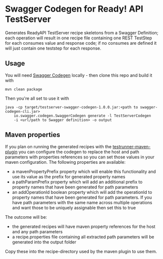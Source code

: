 # Swagger Codegen for Ready! API TestServer

Generates ReadyAPI TestServer recipe skeletons from a Swagger Definition; each operation will 
result in one recipe file containing one REST TestStep for each consumes value and response code; 
if no consumes are defined it will just contain one teststep for each response.

## Usage

You will need [Swagger Codegen](https://github.com/swagger-api/swagger-codegen) locally - 
then clone this repo and build it with 

```
mvn clean package
```

Then you're all set to use it with 

```
java -cp target/testserver-swagger-codegen-1.0.0.jar:<path to swagger-codegen-cli.jar> 
    io.swagger.codegen.SwaggerCodegen generate -l TestServerCodegen 
    -i <url/path to Swagger definition> -o output
```

## Maven properties

If you plan on running the generated recipes with the 
[testrunner-maven-plugin](https://github.com/olensmar/readyapi-testserver-maven-plugin) you can configure the codegen
to replace the host and path parameters with properties references so you can set those values in your maven configuration.
The following properties are available:

- a mavenPropertyPrefix property which will enable this functionality and use its value as the prefix for generated property names
- a pathParamPrefix property which will add an additional prefix to property names that have been generated for path parameters
- an addOperationId boolean property which will add the operationId to property names that have been generated for path parameters. 
If you have path parameters with the same name across multiple operations and want those to be uniquely assignable then set this to true

The outcome will be:
- the generated recipes will have maven property references for the host and any path parameters
- a recipe.properties file containing all extracted path parameters will be generated into the output folder

Copy these into the recipe-directory used by the maven plugin to use them.
